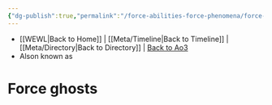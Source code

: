 ```yaml
---
{"dg-publish":true,"permalink":"/force-abilities-force-phenomena/force-ghosts/"}
---
```


- [[WEWL\|Back to Home]] | [[Meta/Timeline\|Back to Timeline]] | [[Meta/Directory\|Back to Directory]] | [Back to Ao3](https://archiveofourown.org/works/19334440/chapters/45992584)
- Alson known as 

# Force ghosts



